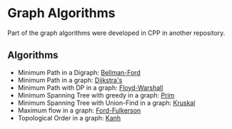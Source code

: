 # Graph Algorithms

Part of the graph algorithms were developed in CPP in another repository.

## Algorithms
- Minimum Path in a Digraph: [Bellman-Ford](https://github.com/TETEURYAN/GraphTeory/tree/main/bellman)
- Minimum Path in a graph: [Dijkstra's](https://github.com/TETEURYAN/GraphTeory/tree/main/dijkstra)
- Minimum Path with DP in a graph: [Floyd-Warshall](https://github.com/TETEURYAN/GraphTeory/tree/main/warshall)
- Minimum Spanning Tree with greedy in a graph: [Prim](https://github.com/TETEURYAN/GraphTeory/tree/main/prim)
- Minimum Spanning Tree with Union-Find in a graph: [Kruskal](https://github.com/TETEURYAN/GraphTeory/tree/main/kruskal)
- Maximum flow in a graph: [Ford-Fulkerson](https://github.com/TETEURYAN/GraphTeory/tree/main/fulkerson)
- Topological Order in a graph: [Kanh](https://github.com/TETEURYAN/GraphTeory/tree/main/Kanh)
